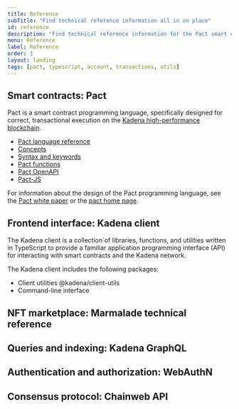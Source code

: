 ```yaml
---
title: Reference
subTitle: "Find technical reference information all in on place"
id: reference
description: "Find technical reference information for the Pact smart contract language, the Chainweb protocol, and other Kadena tools."
menu: Reference
label: Reference
order: 1
layout: landing
tags: [pact, typescript, account, transactions, utils]
---
```


## Smart contracts: Pact

Pact is a smart contract programming language, specifically designed for correct, transactional execution on the [Kadena high-performance blockchain](http://kadena.io).

- [Pact language reference](/reference/pact-ref)
- [Concepts](/reference/pact/concepts)
- [Syntax and keywords](/reference/pact/syntax)
- [Pact functions](/reference/pact/functions)
- [Pact OpenAPI](/reference/pact/api)
- [Pact-JS](/reference/pact/pactjs-api)

For information about the design of the Pact programming language, see the [Pact white paper](/kadena) or the [pact home page](http://kadena.io/#pactModal).

## Frontend interface: Kadena client

The Kadena client is a collection`of libraries, functions, and utilities written in TypeScript to provide a familiar application programming interface (API) for interacting with smart contracts and the Kadena network. 

The Kadena client includes the following packages:

- Client utilities @kadena/client-utils
- Command-line interface

## NFT marketplace: Marmalade technical reference


## Queries and indexing: Kadena GraphQL


## Authentication and authorization: WebAuthN


## Consensus protocol: Chainweb API


